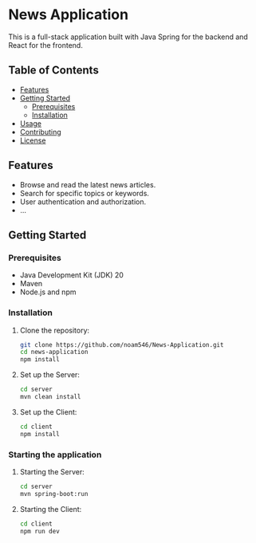 # News Application

This is a full-stack application built with Java Spring for the backend and React for the frontend.

## Table of Contents

- [Features](#features)
- [Getting Started](#getting-started)
    - [Prerequisites](#prerequisites)
    - [Installation](#installation)
- [Usage](#usage)
- [Contributing](#contributing)
- [License](#license)

## Features

- Browse and read the latest news articles.
- Search for specific topics or keywords.
- User authentication and authorization.
- ...

## Getting Started

### Prerequisites

- Java Development Kit (JDK) 20 
- Maven
- Node.js and npm

### Installation

1. Clone the repository:

   ```bash
   git clone https://github.com/noam546/News-Application.git
   cd news-application
   npm install
	```
2. Set up the Server:
	```bash
   cd server
   mvn clean install
	```
3. Set up the Client:
	```bash
   cd client
   npm install
	```

### Starting the application 

1. Starting the Server:
	```bash
   cd server
   mvn spring-boot:run
	```
2. Starting the Client:
	```bash
   cd client
   npm run dev
	```